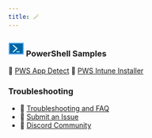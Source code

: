 ```yaml
---
title: 🪄
---
```


### ![Pws_Icon](/cus_img/pws_icon-002.png) PowerShell Samples 
🥷 [PWS App Detect](PowerShell_Public/PWS_Detect_installed_app.md)
🥷 [PWS Intune Installer](obsidian://open?vault=content&file=PowerShell_Public%2FInTune%20Installer%20Script)

### Troubleshooting
- 🚧 [Troubleshooting and FAQ](notes/troubleshooting.md)
- 🐛 [Submit an Issue](https://github.com/jackyzha0/quartz/issues)
- 👀 [Discord Community](https://discord.gg/cRFFHYye7t)

